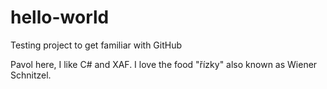 # hello-world
Testing project to get familiar with GitHub

Pavol here, I like C# and XAF.
I love the food "řízky" also known as Wiener Schnitzel.
